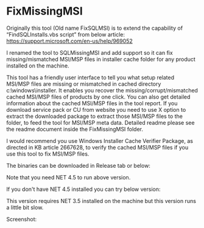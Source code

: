 # FixMissingMSI

Originally this tool (Old name FixSQLMSI) is to extend the capability of “FindSQLInstalls.vbs script” from below article:
https://support.microsoft.com/en-us/help/969052

I renamed the tool to SQLMissingMSI and add support so it can fix missing/mismatched MSI/MSP files in installer cache folder for any product installed on the machine.

This tool has a friendly user interface to tell you what setup related MSI/MSP files are missing or mismatched in cached directory c:\windows\installer. It enables you recover the missing/corrupt/mismatched cached MSI/MSP files of products by one click. You can also get detailed information about the cached MSI/MSP files in the tool report. If you download service pack or CU from website you need to use X option to extract the downloaded package to extract those MSI/MSP files to the folder, to feed the tool for MSI/MSP meta data. Detailed readme please see the readme document inside the FixMissingMSI folder.

I would recommend you  use Windows Installer Cache Verifier Package, as directed in KB article 2667628, to verify the cached  MSI/MSP files if you use this tool to fix MSI/MSP files.

The binaries can be downloaded in Release tab or below:


Note that you need NET 4.5 to run above version.

If you don't have NET 4.5 installed you can try below version:


This version requires NET 3.5 installed on the machine but this version runs a little bit slow.

Screenshot:

